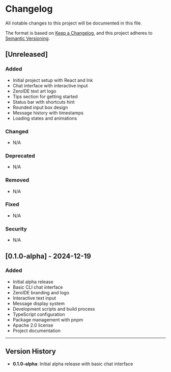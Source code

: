 # Changelog

All notable changes to this project will be documented in this file.

The format is based on [Keep a Changelog](https://keepachangelog.com/en/1.0.0/),
and this project adheres to [Semantic Versioning](https://semver.org/spec/v2.0.0.html).

## [Unreleased]

### Added
- Initial project setup with React and Ink
- Chat interface with interactive input
- ZeroIDE text art logo
- Tips section for getting started
- Status bar with shortcuts hint
- Rounded input box design
- Message history with timestamps
- Loading states and animations

### Changed
- N/A

### Deprecated
- N/A

### Removed
- N/A

### Fixed
- N/A

### Security
- N/A

## [0.1.0-alpha] - 2024-12-19

### Added
- Initial alpha release
- Basic CLI chat interface
- ZeroIDE branding and logo
- Interactive text input
- Message display system
- Development scripts and build process
- TypeScript configuration
- Package management with pnpm
- Apache 2.0 license
- Project documentation

---

## Version History

- **0.1.0-alpha**: Initial alpha release with basic chat interface 